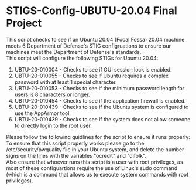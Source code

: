 # STIGS-Config-UBUTU-20.04 Final Project
This script checks to see if an Ubuntu 20.04 (Focal Fossa) 20.04 machine meets 6 Department of Defense's STIG configruations to ensure our machines meet the Department of Defense's standards. <br />
This script will configure the following STIGs for Ubuntu 20.04:
1. UBTU-20-010004 - Checks to see if GUI session lock is enabled.
2. UBTU-20-010055 - Checks to see if Ubuntu requires a complex password with at least 1 special character.
3. UBTU-20-010053 - Checks to see if the minimum password length for users is 8 characters or longer. 
4. UBTU-20-010454 - Checks to see if the application firewall is enabled.
5. UBTU-20-010439 - Checks to see if the Ubuntu system is configured to use the AppArmor tool.
6. UBTU-20-010439 - Checks to see if the system does not allow someone to directly login to the root user. 

Please follow the following guidlines for the script to ensure it runs properly: 
<br />
To ensure that this script properly works please go to the /etc/security/pwquality file in your Ubuntu system, and delete the number signs on the lines with the variables "ocredit" and "difolk".  <br />
Also ensure that whoever runs this script is a user with root privileges, as most of these configuartions require the use of Linux's sudo command (which is a command that allows us to execute system commands with root privileges).  
